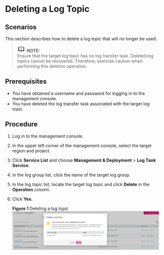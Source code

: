 # Deleting a Log Topic<a name="lts_01_0021"></a>

## Scenarios<a name="section20330422174752"></a>

This section describes how to delete a log topic that will no longer be used.

>![](public_sys-resources/icon-note.gif) **NOTE:**   
>Ensure that the target log topic has no log transfer task. Deleted log topics cannot be recovered. Therefore, exercise caution when performing this deletion operation.  

## Prerequisites<a name="section60196570174813"></a>

-   You have obtained a username and password for logging in to the management console.
-   You have deleted the log transfer task associated with the target log topic.

## Procedure<a name="section25244002174821"></a>

1.  Log in to the management console.
2.  In the upper left corner of the management console, select the target region and project.
3.  Click  **Service List**  and choose  **Management & Deployment**  \>  **Log Tank Service**.

1.  In the log group list, click the name of the target log group.
2.  In the log topic list, locate the target log topic and click  **Delete**  in the  **Operation**  column.
3.  Click  **Yes**.

    **Figure  1**  Deleting a log topic<a name="fig988213512226"></a>  
    ![](figures/deleting-a-log-topic.png "deleting-a-log-topic")


